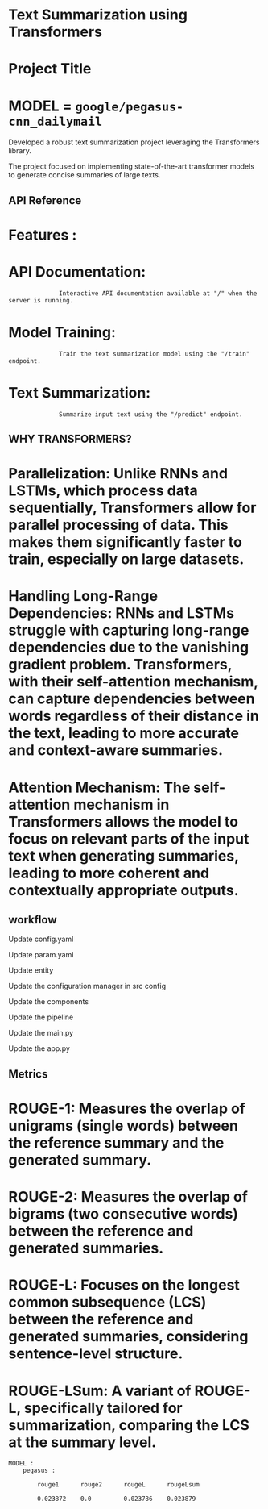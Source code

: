 # Text Summarization using Transformers

# Project Title
# MODEL = `google/pegasus-cnn_dailymail`
Developed a robust text summarization project leveraging the Transformers library. 

The project focused on implementing state-of-the-art transformer models to generate concise summaries of large texts.


## API Reference
# Features :


# API Documentation: 
                  Interactive API documentation available at "/" when the server is running.


# Model Training: 
                  Train the text summarization model using the "/train" endpoint.


# Text Summarization: 
                  Summarize input text using the "/predict" endpoint.

## WHY TRANSFORMERS?
# Parallelization: Unlike RNNs and LSTMs, which process data sequentially, Transformers allow for parallel processing of data. This makes them significantly faster to train, especially on large datasets.

# Handling Long-Range Dependencies: RNNs and LSTMs struggle with capturing long-range dependencies due to the vanishing gradient problem. Transformers, with their self-attention mechanism, can capture dependencies between words regardless of their distance in the text, leading to more accurate and context-aware summaries.

# Attention Mechanism: The self-attention mechanism in Transformers allows the model to focus on relevant parts of the input text when generating summaries, leading to more coherent and contextually appropriate outputs.

## workflow

Update config.yaml

Update param.yaml

Update entity

Update the configuration manager in src config

Update the components

Update the pipeline

Update the main.py

Update the app.py

## Metrics
# ROUGE-1: Measures the overlap of unigrams (single words) between the reference summary and the generated summary.

# ROUGE-2: Measures the overlap of bigrams (two consecutive words) between the reference and generated summaries.

# ROUGE-L: Focuses on the longest common subsequence (LCS) between the reference and generated summaries, considering sentence-level structure.

# ROUGE-LSum: A variant of ROUGE-L, specifically tailored for summarization, comparing the LCS at the summary level.

    MODEL :
        pegasus :

            rouge1	    rouge2	    rougeL	    rougeLsum

	        0.023872	0.0	        0.023786	0.023879
